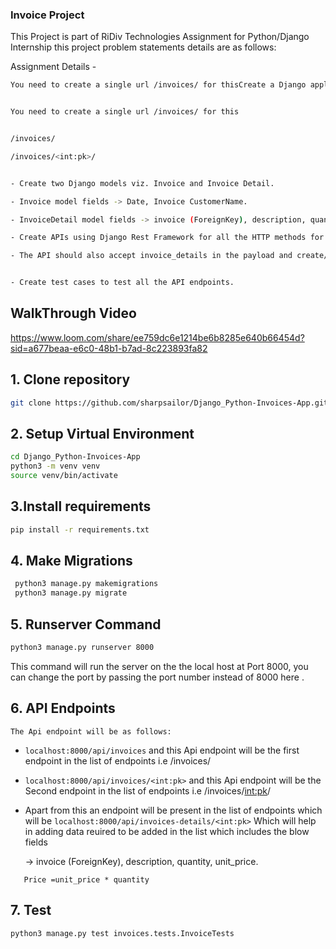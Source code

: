 ### Invoice Project

This Project is part of RiDiv Technologies Assignment for Python/Django Internship
this project problem statements details are as follows:

Assignment Details -


```bash
You need to create a single url /invoices/ for thisCreate a Django application (Django Rest Framework) using the given information:


You need to create a single url /invoices/ for this


/invoices/

/invoices/<int:pk>/


- Create two Django models viz. Invoice and Invoice Detail.

- Invoice model fields -> Date, Invoice CustomerName.

- InvoiceDetail model fields -> invoice (ForeignKey), description, quantity, unit_price, price.

- Create APIs using Django Rest Framework for all the HTTP methods for the invoice models.

- The API should also accept invoice_details in the payload and create/update the associated invoice details too


- Create test cases to test all the API endpoints.
```
## WalkThrough Video 
https://www.loom.com/share/ee759dc6e1214be6b8285e640b66454d?sid=a677beaa-e6c0-48b1-b7ad-8c223893fa82

## 1. Clone repository

```bash
git clone https://github.com/sharpsailor/Django_Python-Invoices-App.git 
```
## 2. Setup Virtual Environment
```bash
cd Django_Python-Invoices-App
python3 -m venv venv 
source venv/bin/activate
```
## 3.Install requirements
```bash
pip install -r requirements.txt
```
## 4. Make Migrations 
```bash
 python3 manage.py makemigrations
 python3 manage.py migrate
```
## 5. Runserver Command
```bash
python3 manage.py runserver 8000
```
 This command will run the server on the the local host at Port 8000, you can change the port by passing the port number instead of 8000 here .

## 6. API Endpoints 
    The Api endpoint will be as follows:
- ```localhost:8000/api/invoices``` and this Api endpoint will be the first endpoint  in the list of endpoints i.e /invoices/

- ```localhost:8000/api/invoices/<int:pk>``` and this Api endpoint will be the Second 
endpoint  in the list of endpoints i.e /invoices/<int:pk>/


- Apart from this an endpoint will be present in the list of endpoints which will be
```localhost:8000/api/invoices-details/<int:pk>``` Which will help in adding data reuired to be added in the list which includes the blow fields
    
    -> invoice (ForeignKey), description, quantity, unit_price.

 ```   Price is calculated from the the unit price and quantity
    Price =unit_price * quantity
 ```  

## 7. Test

```bash
python3 manage.py test invoices.tests.InvoiceTests 
```
